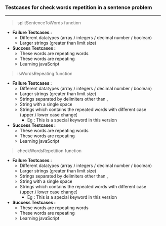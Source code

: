 ### Testcases for check words repetition in a sentence problem
---
> splitSentenceToWords function  

* <b> Failure Testcases :</b>
    * Different datatypes (array / integers / decimal number / boolean)
    * Larger strings (greater than limit size)
* <b> Success Testcases :</b>  
    * These words are repeating words
    * These words are repeating
    * Learning javaScript

> isWordsRepeating function  

* <b> Failure Testcases :</b>
    * Different datatypes (array / integers / decimal number / boolean)
    * Larger strings (greater than limit size)
    * Strings separated by delimiters other than ,
    * String with a single space
    * Strings which contains the repeated words with different case (upper / lower case change)
        * Eg : This is a special keyword in this version
* <b> Success Testcases :</b>  
    * These words are repeating words
    * These words are repeating
    * Learning javaScript

> checkWordsRepetition function  

* <b> Failure Testcases :</b>
    * Different datatypes (array / integers / decimal number / boolean)
    * Larger strings (greater than limit size)
    * Strings separated by delimiters other than ,
    * String with a single space
    * Strings which contains the repeated words with different case (upper / lower case change)
        * Eg : This is a special keyword in this version
* <b> Success Testcases :</b>  
    * These words are repeating words
    * These words are repeating
    * Learning javaScript
